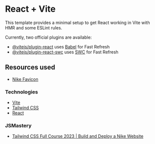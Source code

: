 # React + Vite

This template provides a minimal setup to get React working in Vite with HMR and some ESLint rules.

Currently, two official plugins are available:

- [@vitejs/plugin-react](https://github.com/vitejs/vite-plugin-react/blob/main/packages/plugin-react/README.md) uses [Babel](https://babeljs.io/) for Fast Refresh
- [@vitejs/plugin-react-swc](https://github.com/vitejs/vite-plugin-react-swc) uses [SWC](https://swc.rs/) for Fast Refresh


## Resources used

- [Nike Favicon](https://www.iconfinder.com/icons/294668/nike_icon)

### Technologies

- [Vite](https://vitejs.dev/guide/)
- [Tailwind CSS](https://tailwindcss.com/docs/installation)
- [React](https://react.dev/learn)

### JSMastery

- [ Tailwind CSS Full Course 2023 | Build and Deploy a Nike Website ](https://www.youtube.com/watch?v=tS7upsfuxmo&t=893s&ab_channel=JavaScriptMastery)
